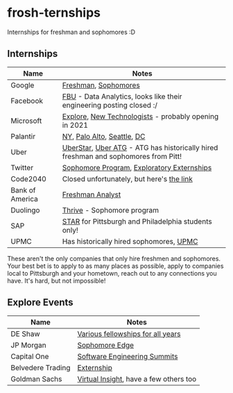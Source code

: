 # frosh-ternships
Internships for freshman and sophomores :D

## Internships
| Name  |    Notes |
|---|-------------|
|Google | [Freshman](https://careers.google.com/jobs/results/134007951758107334-step-intern-first-year-student-summer-2021), [Sophomores](https://careers.google.com/jobs/results/93605726980580038-step-intern-second-year-student-summer-2021)|
|Facebook | [FBU](https://www.facebook.com/careers/jobs/257434835548688/) - Data Analytics, looks like their engineering posting closed :/ |
|Microsoft| [Explore](https://careers.microsoft.com/students/us/en/usexploremicrosoftprogram), [New Technologists](https://newtechnologists.com/) - probably opening in 2021 |
| Palantir | [NY](https://jobs.lever.co/palantir/1a13a5e8-dc42-4655-a5de-dbc120763f1e), [Palo Alto](https://jobs.lever.co/palantir/09e872da-508a-4581-804e-1da312c718e4), [Seattle](https://jobs.lever.co/palantir/1009258f-f81e-4ed9-b73c-be64c8b03b5c), [DC](https://jobs.lever.co/palantir/667ad245-0eb8-44da-b29c-791c2fa081d3)  |
|Uber| [UberStar](https://www.uber.com/careers/list/62885), [Uber ATG](https://www.uber.com/global/en/careers/list/62849/) - ATG has historically hired freshman and sophomores from Pitt! |
|Twitter | [Sophomore Program](https://twitteracademy21.splashthat.com/), [Exploratory Externships](https://uronsiteexperiences21.splashthat.com/) | 
| Code2040| Closed unfortunately, but here's [the link](http://www.code2040.org/fellows-program) |
|Bank of America | [Freshman Analyst](https://campus.bankofamerica.com/careers/Global-Technology-Freshman-Summer-Analyst-Program-US.html) | 
|Duolingo | [Thrive](https://boards.greenhouse.io/duolingo/jobs/4901748002) - Sophomore program |
|SAP | [STAR](https://www.sap.com/about/careers/students-graduates/vocational-training/usa.html?source=social-global-life+at+sap-fbpage-employerbranding_recruitment-recruitment-lifeatsap-starvt-vocationaltraining-spr-2423338922&campaigncode=CRM-YA19-SSO-BRSOCPT) for Pittsburgh and Philadelphia students only!| 
| UPMC | Has historically hired sophomores, [UPMC](https://careers.upmc.com/jobs/5543864-summer-associate-finance-internship) |

These aren't the only companies that only hire freshmen and sophomores. Your best bet is to apply to as many places as possible, apply to companies local to Pittsburgh and your hometown, reach out to any connections you have. It's hard, but not impossible!

## Explore Events
| Name  |    Notes |
|---|-------------|
| DE Shaw | [Various fellowships for all years](https://fellowships.deshaw.com) |
| JP Morgan | [Sophomore Edge](https://careers.jpmorgan.com/us/en/students/programs/sophomore-development-program?search=&tags=location__Americas__UnitedStatesofAmerica) | 
| Capital One | [Software Engineering Summits](https://campus.capitalone.com/summits/) |
| Belvedere Trading | [Externship](http://www.belvederetrading.com/externships) |
| Goldman Sachs | [Virtual Insight](https://www.goldmansachs.com/careers/students/programs/americas/undergrad-virtual-insight-series.html), have a few others too |
